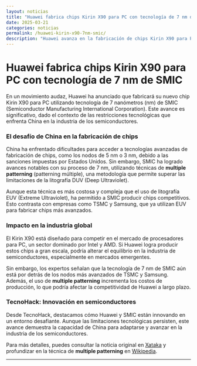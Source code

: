 ```yaml
---
layout: noticias
title: "Huawei fabrica chips Kirin X90 para PC con tecnología de 7 nm de SMIC"
date: 2025-03-21
categories: noticias
permalink: /huawei-kirin-x90-7nm-smic/
description: "Huawei avanza en la fabricación de chips Kirin X90 para PC usando tecnología de 7 nm de SMIC, desafiando las limitaciones tecnológicas de China. Descubre cómo impacta esto en la industria global de semiconductores."
---
```


# Huawei fabrica chips Kirin X90 para PC con tecnología de 7 nm de SMIC

En un movimiento audaz, Huawei ha anunciado que fabricará su nuevo chip Kirin X90 para PC utilizando tecnología de 7 nanómetros (nm) de SMIC (Semiconductor Manufacturing International Corporation). Este avance es significativo, dado el contexto de las restricciones tecnológicas que enfrenta China en la industria de los semiconductores.

### El desafío de China en la fabricación de chips
China ha enfrentado dificultades para acceder a tecnologías avanzadas de fabricación de chips, como los nodos de 5 nm o 3 nm, debido a las sanciones impuestas por Estados Unidos. Sin embargo, SMIC ha logrado avances notables con su proceso de 7 nm, utilizando técnicas de **multiple patterning** (patterning múltiple), una metodología que permite superar las limitaciones de la litografía DUV (Deep Ultraviolet).

Aunque esta técnica es más costosa y compleja que el uso de litografía EUV (Extreme Ultraviolet), ha permitido a SMIC producir chips competitivos. Esto contrasta con empresas como TSMC y Samsung, que ya utilizan EUV para fabricar chips más avanzados.

### Impacto en la industria global
El Kirin X90 está diseñado para competir en el mercado de procesadores para PC, un sector dominado por Intel y AMD. Si Huawei logra producir estos chips a gran escala, podría alterar el equilibrio en la industria de semiconductores, especialmente en mercados emergentes.

Sin embargo, los expertos señalan que la tecnología de 7 nm de SMIC aún está por detrás de los nodos más avanzados de TSMC y Samsung. Además, el uso de **multiple patterning** incrementa los costos de producción, lo que podría afectar la competitividad de Huawei a largo plazo.

### TecnoHack: Innovación en semiconductores
Desde TecnoHack, destacamos cómo Huawei y SMIC están innovando en un entorno desafiante. Aunque las limitaciones tecnológicas persisten, este avance demuestra la capacidad de China para adaptarse y avanzar en la industria de los semiconductores.

Para más detalles, puedes consultar la noticia original en [Xataka](https://www.xataka.com/empresas-y-economia/este-gran-problema-china-chips-huawei-fabricara-su-kirin-x90-para-pc-usando-7-nm-smic) y profundizar en la técnica de **multiple patterning** en [Wikipedia](https://en.wikipedia.org/wiki/Multiple_patterning).

---